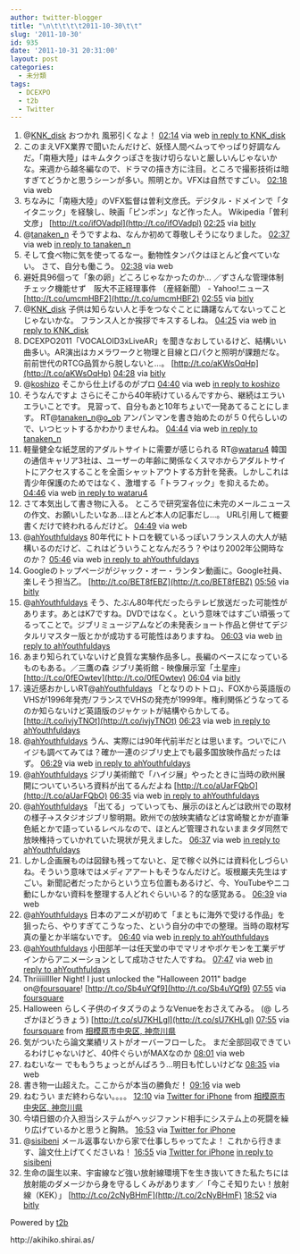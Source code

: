 ```yaml
---
author: twitter-blogger
title: "\n\t\t\t\t2011-10-30\t\t"
slug: '2011-10-30'
id: 935
date: '2011-10-31 20:31:00'
layout: post
categories:
  - 未分類
tags:
  - DCEXPO
  - t2b
  - Twitter
---
```


<div xmlns:georss="http://www.georss.org/georss">

1.  <span><span>@[KNK_disk](http://twitter.com/KNK_disk "KNK_disk") おつかれ 風邪引くなよ！</span> <span>[<span>02:14</span>](http://twitter.com/o_ob/status/130633645445758976) <span>via web</span> [in reply to KNK_disk](http://twitter.com/KNK_disk/status/130631454043537409)</span></span>
2.  <span><span>このまえVFX業界で聞いたんだけど、妖怪人間ベムってやっぱり好調なんだ。「南極大陸」はキムタクっぽさを抜け切らないと厳しいんじゃないかな。来週から越冬編なので、ドラマの描き方に注目。ところで撮影技術は暗すぎてどうかと思うシーンが多い。照明とか。VFXは自然ですごい。</span> <span>[<span>02:18</span>](http://twitter.com/o_ob/status/130634772044193792) <span>via web</span></span></span>
3.  <span><span>ちなみに「南極大陸」のVFX監督は曽利文彦氏。デジタル・ドメインで「タイタニック」を経験し、映画「ピンポン」など作った人。 Wikipedia「曽利文彦」 [http://t.co/ifOVadpl](http://t.co/ifOVadpl)</span> <span>[<span>02:25</span>](http://twitter.com/o_ob/status/130636486000377856) <span>via [bitly](http://bit.ly)</span></span></span>
4.  <span><span>@[tanaken_n](http://twitter.com/tanaken_n "tanaken_n") そうですよね、なんか初めて尊敬しそうになりました。</span> <span>[<span>02:37</span>](http://twitter.com/o_ob/status/130639490090934272) <span>via web</span> [in reply to tanaken_n](http://twitter.com/tanaken_n/status/130638642250137601)</span></span>
5.  <span><span>そして食べ物に気を使ってるなー。動物性タンパクはほとんど食べていない。 さて、自分も働こう。</span> <span>[<span>02:38</span>](http://twitter.com/o_ob/status/130639671096115201) <span>via web</span></span></span>
6.  <span><span>避妊具96個って「象の卵」どころじゃなかったのか… ／ずさんな管理体制　チェック機能せず　阪大不正経理事件 （産経新聞） - Yahoo!ニュース [http://t.co/umcmHBF2](http://t.co/umcmHBF2)</span> <span>[<span>02:55</span>](http://twitter.com/o_ob/status/130643870156464129) <span>via [bitly](http://bit.ly)</span></span></span>
7.  <span><span>@[KNK_disk](http://twitter.com/KNK_disk "KNK_disk") 子供は知らない人と手をつなぐことに躊躇なんてないってことじゃないかな。 フランス人とか挨拶でキスするしね。</span> <span>[<span>04:25</span>](http://twitter.com/o_ob/status/130666737174720512) <span>via web</span> [in reply to KNK_disk](http://twitter.com/KNK_disk/status/130664426595557379)</span></span>
8.  <span><span>DCEXPO2011「VOCALOID3xLiveAR」を聞きなおしているけど、結構いい曲多い。AR演出はカメラワークと物理と目線と口パクと照明が課題だな。前前世代のRTCG品質から脱しないと…。 [http://t.co/aKWsOqHp](http://t.co/aKWsOqHp)</span> <span>[<span>04:28</span>](http://twitter.com/o_ob/status/130667426722496513) <span>via [bitly](http://bit.ly)</span></span></span>
9.  <span><span>@[koshizo](http://twitter.com/koshizo "koshizo") そこから仕上げるのがプロ</span> <span>[<span>04:40</span>](http://twitter.com/o_ob/status/130670430053875712) <span>via web</span> [in reply to koshizo](http://twitter.com/koshizo/status/130657082042097664)</span></span>
10.  <span><span>そうなんですよ さらにそこから40年続けているんですから、継続はエラいエラいことです。 見習って、自分もあと10年ちょいで一発あてることにします。 RT@[tanaken_n](http://twitter.com/tanaken_n "tanaken_n")@[o_ob](http://twitter.com/o_ob "o_ob") アンパンマンを書き始めたのが５０代らしいので、いつヒットするかわかりませんね。</span> <span>[<span>04:44</span>](http://twitter.com/o_ob/status/130671509034381314) <span>via web</span> [in reply to tanaken_n](http://twitter.com/tanaken_n/status/130645538138898432)</span></span>
11.  <span><span>軽量健全な紙芝居的アダルトサイトに需要が感じられる RT@[wataru4](http://twitter.com/wataru4 "wataru4") 韓国の通信キャリア3社は、ユーザーの年齢に関係なくスマホからアダルトサイトにアクセスすることを全面シャットアウトする方針を発表。しかしこれは青少年保護のためではなく、激増する「トラフィック」を抑えるため。</span> <span>[<span>04:46</span>](http://twitter.com/o_ob/status/130671874194677760) <span>via web</span> [in reply to wataru4](http://twitter.com/wataru4/status/130671533453619200)</span></span>
12.  <span><span>さて本気出して書き物に入る。 ところで研究室各位に未完のメールニュースの作文、お願いしたいなあ…ほとんど本人の記事だし…。 URL引用して概要書くだけで終われるんだけど。</span> <span>[<span>04:49</span>](http://twitter.com/o_ob/status/130672806471024640) <span>via web</span></span></span>
13.  <span><span>@[ahYouthfuldays](http://twitter.com/ahYouthfuldays "ahYouthfuldays") 80年代にトトロを観ているっぽいフランス人の大人が結構いるのだけど、これはどういうことなんだろう？やはり2002年公開時なのか？</span> <span>[<span>05:46</span>](http://twitter.com/o_ob/status/130687047211024384) <span>via web</span> [in reply to ahYouthfuldays](http://twitter.com/ahYouthfuldays/status/130682700058198019)</span></span>
14.  <span><span>Googleのトップページがジャック・オー・ランタン動画に。Google社員、楽しそう担当乙。 [http://t.co/BET8fEBZ](http://t.co/BET8fEBZ)</span> <span>[<span>05:56</span>](http://twitter.com/o_ob/status/130689620005486593) <span>via [bitly](http://bit.ly)</span></span></span>
15.  <span><span>@[ahYouthfuldays](http://twitter.com/ahYouthfuldays "ahYouthfuldays") そう、たぶん80年代だったらテレビ放送だった可能性があります。あとはK7ですね。DVDではなく。という意味ではすごい頑張ってるってことで。ジブリミュージアムなどの未発表ショート作品と併せてデジタルリマスター版とかが成功する可能性はありますね。</span> <span>[<span>06:03</span>](http://twitter.com/o_ob/status/130691191749619713) <span>via web</span> [in reply to ahYouthfuldays](http://twitter.com/ahYouthfuldays/status/130687393647951872)</span></span>
16.  <span><span>あまり知られていないけど良質な実験作品多し。長編のベースになっているものもある。／三鷹の森 ジブリ美術館 - 映像展示室「土星座」 [http://t.co/0fEOwtev](http://t.co/0fEOwtev)</span> <span>[<span>06:04</span>](http://twitter.com/o_ob/status/130691642452746241) <span>via [bitly](http://bit.ly)</span></span></span>
17.  <span><span>遠近感おかしいRT@[ahYouthfuldays](http://twitter.com/ahYouthfuldays "ahYouthfuldays") 「となりのトトロ」、FOXから英語版のVHSが1996年発売/フランスでVHSの発売が1999年。権利関係どうなってるのか知らないけど英語版のジャケットが結構やらかしてる。 [http://t.co/ivjyTNOt](http://t.co/ivjyTNOt)</span> <span>[<span>06:23</span>](http://twitter.com/o_ob/status/130696454170882048) <span>via web</span> [in reply to ahYouthfuldays](http://twitter.com/ahYouthfuldays/status/130689297002139650)</span></span>
18.  <span><span>@[ahYouthfuldays](http://twitter.com/ahYouthfuldays "ahYouthfuldays") うん、実際には90年代前半だとは思います。ついでにハイジも調べてみては？確か一連のジブリ史上でも最多国放映作品だったはず。</span> <span>[<span>06:29</span>](http://twitter.com/o_ob/status/130697907526582272) <span>via web</span> [in reply to ahYouthfuldays](http://twitter.com/ahYouthfuldays/status/130696687390961665)</span></span>
19.  <span><span>@[ahYouthfuldays](http://twitter.com/ahYouthfuldays "ahYouthfuldays") ジブリ美術館で「ハイジ展」やったときに当時の欧州展開についていろいろ資料が出てるんだよね [http://t.co/aUarFQbO](http://t.co/aUarFQbO)</span> <span>[<span>06:35</span>](http://twitter.com/o_ob/status/130699405484503041) <span>via web</span> [in reply to ahYouthfuldays](http://twitter.com/ahYouthfuldays/status/130698967527858176)</span></span>
20.  <span><span>@[ahYouthfuldays](http://twitter.com/ahYouthfuldays "ahYouthfuldays") 「出てる」っていっても、展示のほとんどは欧州での取材の様子→スタジオジブリ黎明期。欧州での放映実績などは宮崎駿とかが直筆色紙とかで語っているレベルなので、ほとんど管理されないままタダ同然で放映権持っていかれていた現状が見えました。</span> <span>[<span>06:37</span>](http://twitter.com/o_ob/status/130699821928550400) <span>via web</span> [in reply to ahYouthfuldays](http://twitter.com/ahYouthfuldays/status/130698967527858176)</span></span>
21.  <span><span>しかし企画展ものは図録も残ってないと、足で稼ぐ以外には資料化しづらいね。そういう意味ではメディアアートもそうなんだけど。坂根巌夫先生はすごい。新聞記者だったからという立ち位置もあるけど、今、YouTubeやニコ動にしかない資料を整理する人どれぐらいいる？的な感覚ある。</span> <span>[<span>06:39</span>](http://twitter.com/o_ob/status/130700334074048512) <span>via web</span></span></span>
22.  <span><span>@[ahYouthfuldays](http://twitter.com/ahYouthfuldays "ahYouthfuldays") 日本のアニメが初めて「まともに海外で受ける作品」を狙ったら、やりすぎてこうなった、という自分の中での整理。当時の取材写真の量とか半端ないです。</span> <span>[<span>06:40</span>](http://twitter.com/o_ob/status/130700692074663937) <span>via web</span> [in reply to ahYouthfuldays](http://twitter.com/ahYouthfuldays/status/130700282630897664)</span></span>
23.  <span><span>@[ahYouthfuldays](http://twitter.com/ahYouthfuldays "ahYouthfuldays") 小田部羊一は任天堂の中でマリオやポケモンを工業デザインからアニメーションとして成功させた人ですね。</span> <span>[<span>07:47</span>](http://twitter.com/o_ob/status/130717395609329664) <span>via web</span> [in reply to ahYouthfuldays](http://twitter.com/ahYouthfuldays/status/130705373781954560)</span></span>
24.  <span><span>Thriiiiillller Night! I just unlocked the "Halloween 2011" badge on@[foursquare](http://twitter.com/foursquare "foursquare")! [http://t.co/Sb4uYQf9](http://t.co/Sb4uYQf9)</span> <span>[<span>07:55</span>](http://twitter.com/o_ob/status/130719574114058240) <span>via [foursquare](http://foursquare.com)</span></span></span>
25.  <span><span>Halloween らしく子供のイタズラのようなVenueをおさえてみる。 (@ しろざかほどうきょう) [http://t.co/sU7KHLgl](http://t.co/sU7KHLgl)</span> <span>[<span>07:55</span>](http://twitter.com/o_ob/status/130719575254892544) <span>via [foursquare](http://foursquare.com)</span> from [相模原市中央区, 神奈川県<span></span>](http://maps.google.com/maps?q=35.546881,139.3327)</span></span>
26.  <span><span>気がついたら論文業績リストがオーバーフローした。 まだ全部回収できているわけじゃないけど、40件ぐらいがMAXなのか</span> <span>[<span>08:01</span>](http://twitter.com/o_ob/status/130720955721977856) <span>via web</span></span></span>
27.  <span><span>ねむいなー でももうちょっとがんばろう…明日も忙しいけどな</span> <span>[<span>08:35</span>](http://twitter.com/o_ob/status/130729559040598016) <span>via web</span></span></span>
28.  <span><span>書き物一山超えた。ここからが本当の勝負だ！</span> <span>[<span>09:16</span>](http://twitter.com/o_ob/status/130739808220884992) <span>via web</span></span></span>
29.  <span><span>ねむうい まだ終わらない。。。。</span> <span>[<span>12:10</span>](http://twitter.com/o_ob/status/130783578207428608) <span>via [Twitter for iPhone](http://twitter.com/#!/download/iphone)</span> from [相模原市中央区, 神奈川県<span></span>](http://maps.google.com/maps?q=35.54702025,139.32739546)</span></span>
30.  <span><span>今頃日銀の介入担当システムがヘッジファンド相手にシステム上の死闘を繰り広げているかと思うと胸熱。</span> <span>[<span>16:53</span>](http://twitter.com/o_ob/status/130854853139378176) <span>via [Twitter for iPhone](http://twitter.com/#!/download/iphone)</span></span></span>
31.  <span><span>@[sisibeni](http://twitter.com/sisibeni "sisibeni") メール返事ないから家で仕事しちゃってたよ！ これから行きます、論文仕上げてくださいね！</span> <span>[<span>16:55</span>](http://twitter.com/o_ob/status/130855319965401089) <span>via [Twitter for iPhone](http://twitter.com/#!/download/iphone)</span> [in reply to sisibeni](http://twitter.com/sisibeni/status/130799629393604608)</span></span>
32.  <span><span>生命の誕生以来、宇宙線など強い放射線環境下を生き抜いてきた私たちには放射能のダメージから身を守るしくみがあります／「今こそ知りたい！放射線（KEK）」 [http://t.co/2cNyBHmF](http://t.co/2cNyBHmF)</span> <span>[<span>18:52</span>](http://twitter.com/o_ob/status/130884955797590016) <span>via [bitly](http://bit.ly)</span></span></span>

</div>

Powered by [t2b](http://t2b.utilz.jp/)

<div>http://akihiko.shirai.as/</div>